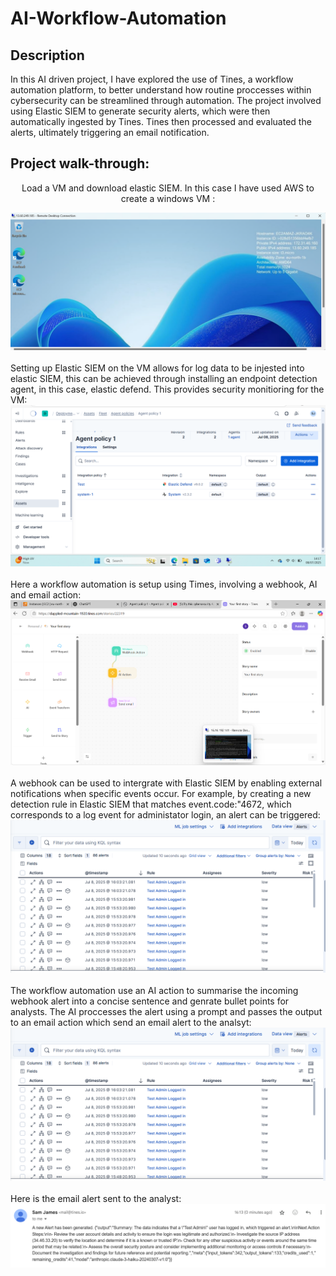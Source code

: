 # AI-Workflow-Automation

 <h2>Description</h2>
In this AI driven project, I have explored the use of Tines, a workflow automation platform, to better understand how routine proccesses within cybersecurity can be streamlined through automation. The project involved using Elastic SIEM to generate security alerts, which were then automatically ingested by Tines. Tines then processed and evaluated the alerts, ultimately triggering an email notification.
<br />

<h2>Project walk-through:</h2>

<p align="center">
Load a VM and download elastic SIEM. In this case I have used AWS to create a windows VM : <br/>

![image alt](https://github.com/Samuel-James971/AI-Workflow-Automation/blob/main/Screenshot%202025-07-09%20094109.pdf.png?raw=true)
<br />
<br />
Setting up Elastic SIEM on the VM allows for log data to be injested into elastic SIEM, this can be achieved through installing an endpoint detection agent, in this case, elastic defend. This provides security monitioring for the VM:  <br/>
![image alt](https://github.com/Samuel-James971/AI-Workflow-Automation/blob/main/Screenshot%202025-07-08%20141747.png?raw=true)
<br />
<br />
Here a workflow automation is setup using Times, involving a webhook, AI and email action: <br/>
![image alt](https://github.com/Samuel-James971/AI-Workflow-Automation/blob/main/Screenshot%202025-07-08%20142236.png?raw=true)
<br />
<br />
A webhook can be used to intergrate with Elastic SIEM by enabling external notifications when specific events occur. For example, by creating a new detection rule in Elastic SIEM that matches event.code:"4672, which corresponds to a log event for administator login, an alert can be triggered:   <br/>
![image alt](https://github.com/Samuel-James971/AI-Workflow-Automation/blob/main/Screenshot%202025-07-08%20161240.png?raw=true)
<br />
<br />
The workflow automation use an AI action to summarise the incoming webhook alert into a concise sentence and genrate bullet points for analysts. The AI proccesses the alert using a prompt and passes the output to an email action which send an email alert to the analsyt:  <br/>
![image alt](https://github.com/Samuel-James971/AI-Workflow-Automation/blob/main/Screenshot%202025-07-08%20161240.png?raw=true)
<br />
<br />
Here is the email alert sent to the analyst:  <br/>
![image alt](https://github.com/Samuel-James971/AI-Workflow-Automation/blob/main/Screenshot%202025-07-08%20161352.png?raw=true)
<br />
<br />


<!--
 ```diff
- text in red
+ text in green
! text in orange
# text in gray
@@ text in purple (and bold)@@
```
--!>
